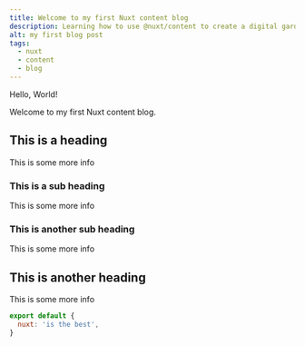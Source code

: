 ```yaml
---
title: Welcome to my first Nuxt content blog
description: Learning how to use @nuxt/content to create a digital garden
alt: my first blog post
tags:
  - nuxt
  - content
  - blog
---
```


Hello, World!

Welcome to my first Nuxt content blog.

## This is a heading

This is some more info

### This is a sub heading

This is some more info

### This is another sub heading

This is some more info

## This is another heading

This is some more info

<info-box>
  <template #info-box>
    This is a vue component inside markdown using slots
  </template>
</info-box>

```js
export default {
  nuxt: 'is the best',
}
```
